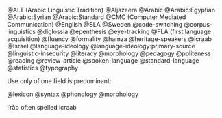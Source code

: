 @ALT (Arabic Linguistic Tradition)
@Aljazeera
@Arabic
@Arabic:Egyptian
@Arabic:Syrian
@Arabic:Standard
@CMC (Computer Mediated Communication)
@English
@SLA
@Sweden
@code-switching
@corpus-linguistics
@diglossia
@epenthesis
@eye-tracking
@FLA (first language acquisition)
@fluency
@formality
@hamza
@heritage-speakers
@icraab
@Israel
@language-ideology
@language-ideology:primary-source
@linguistic-insecurity
@literacy
@morphology
@pedagogy
@politeness
@reading
@review-article
@spoken-language
@standard-language
@statistics
@typography

Use only of one field is predominant:

@lexicon
@syntax
@phonology
@morphology

iʿrāb often spelled icraab
